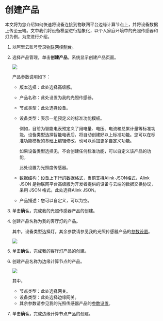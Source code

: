 # 创建产品

本文将为您介绍如何快速将设备连接到物联网平台边缘计算节点上，并将设备数据上传至云端。文中我们将设备模型进行抽象化，以个人家庭环境中的光照传感器和灯为例，为您进行介绍。

1. 以阿里云账号登录[物联网控制台](http://iot.console.aliyun.com/)。
2. 选择产品管理，单击**创建产品**。系统显示创建产品页面。

   ![](http://static-aliyun-doc.oss-cn-hangzhou.aliyuncs.com/assets/img/15284/6829_zh-CN.png)

   产品参数说明如下：

   * 版本选择：此处选择高级版。
   * 产品名称：此处设置为我的光照传感器。
   * 节点类型：此处选择设备。
   * 设备类型：表示一组预定义的标准功能模板。

     例如，目前为智能电表预定义了用电量、电压、电流和总累计量等标准功能，设备类型选择智能电表后，将自动创建好以上标准功能。您可以在标准功能模板的基础上编辑修改，也可以添加更多自定义功能。

     如果设备类型选择无，不会创建任何标准功能，可以自定义该产品的功能。

     此处设置为光照度传感器。

   * 数据结构：设备上下行的数据格式，当前支持Alink JSON格式，Alink JSON 是物联网平台高级版为开发者提供的设备与云端的数据交换协议，采用 JSON 格式。此处选择Alink JSON。
   * 产品描述：您可以自定义，可以为空。

3. 单击**确认**，完成我的光照传感器产品的创建。
4. 创建产品名称为我的客厅灯的产品。

   其中，设备类型选择灯。其余参数请参见我的光照传感器产品的[参数设置](chuang-jian-chan-pin.md#lightsensor-param)。

   ![](http://static-aliyun-doc.oss-cn-hangzhou.aliyuncs.com/assets/img/15284/6831_zh-CN.png)

5. 单击**确认**，完成我的客厅灯产品的创建。
6. 创建产品名称为边缘计算节点的产品。

   ![](http://static-aliyun-doc.oss-cn-hangzhou.aliyuncs.com/assets/img/15284/7299_zh-CN.png)

   其中，

   * 节点类型：此处选择网关。
   * 设备类型：此处选择边缘网关。
   * 其余参数请参见我的光照传感器产品的[参数设置](chuang-jian-chan-pin.md#lightsensor-param)。

7. 单击**确认**，完成边缘计算节点产品的创建。

